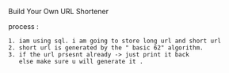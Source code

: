 Build Your Own URL Shortener

process :


    1. iam using sql. i am going to store long url and short url
    2. short url is generated by the " basic 62" algorithm.
    3. if the url prsesnt already -> just print it back
       else make sure u will generate it .
